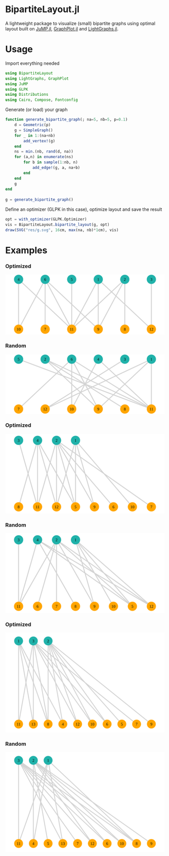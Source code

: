 # BipartiteLayout.jl
A lightweight package to visualize (small) bipartite graphs using optimal layout built on [JuMP.jl](http://www.juliaopt.org/JuMP.jl/v0.15/), [GraphPlot.jl](https://github.com/JuliaGraphs/GraphPlot.jl) and [LightGraphs.jl](https://github.com/JuliaGraphs/LightGraphs.jl).

# Usage

Import everything needed

```julia
using BipartiteLayout
using LightGraphs, GraphPlot
using JuMP
using GLPK
using Distributions
using Cairo, Compose, Fontconfig
```

Generate (or load) your graph

```julia
function generate_bipartite_graph(; na=5, nb=5, p=0.1)
    d = Geometric(p)
    g = SimpleGraph()
    for _ in 1:(na+nb)
        add_vertex!(g)
    end
    ns = min.(nb, rand(d, na))
    for (a,n) in enumerate(ns)
        for b in sample(1:nb, n)
            add_edge!(g, a, na+b)
        end
    end
    g
end

g = generate_bipartite_graph()
```

Define an optimizer (GLPK in this case), optimize layout and save the result

```julia
opt = with_optimizer(GLPK.Optimizer)
vis = BipartiteLayout.bipartite_layout(g, opt)
draw(SVG("res/g.svg", 16cm, max(na, nb)*1cm), vis)
```

# Examples

### Optimized
![Screenshot](res/ex1.svg)
### Random
![Screenshot](res/ex1_rand.svg)

### Optimized
![Screenshot](res/ex2.svg)
### Random
![Screenshot](res/ex2_rand.svg)

### Optimized
![Screenshot](res/ex3.svg)
### Random
![Screenshot](res/ex3_rand.svg)
